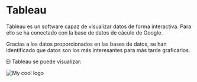 # Tableau

Tableau es un software capaz de visualizar datos de forma interactiva. Para ello se ha conectado con la base de datos de cáculo de Google.

Gracias a los datos proporcionados en las bases de datos, se han identificado que datos son los más interesantes para más tarde graficarlos. 

El Tableau se puede visualizar:

<img src="Tecnologias-Industriales/Tableau/TABLEAU.png" alt="My cool logo"/>





